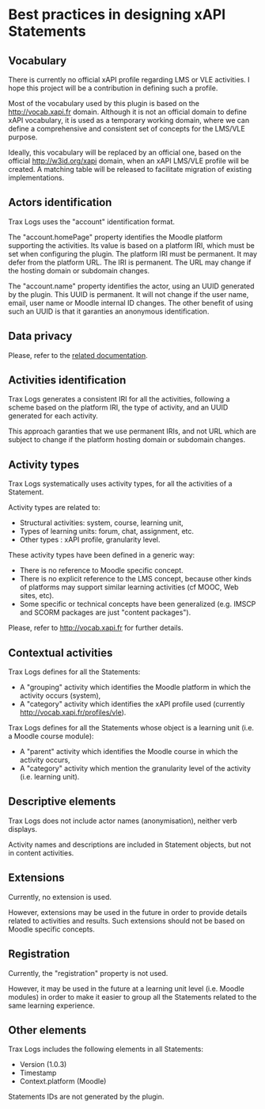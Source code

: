 # Best practices in designing xAPI Statements

## Vocabulary

There is currently no official xAPI profile regarding LMS or VLE activities.
I hope this project will be a contribution in defining such a profile. 

Most of the vocabulary used by this plugin is based on the http://vocab.xapi.fr domain.
Although it is not an official domain to define xAPI vocabulary, it is used as a temporary working domain,
where we can define a comprehensive and consistent set of concepts for the LMS/VLE purpose.

Ideally, this vocabulary will be replaced by an official one, based on the official http://w3id.org/xapi domain,
when an xAPI LMS/VLE profile will be created. 
A matching table will be released to facilitate migration of existing implementations. 


## Actors identification

Trax Logs uses the "account" identification format.

The "account.homePage" property identifies the Moodle platform supporting the activities.
Its value is based on a platform IRI, which must be set when configuring the plugin.
The platform IRI must be permanent. It may defer from the platform URL.
The IRI is permanent. The URL may change if the hosting domain or subdomain changes.

The "account.name" property identifies the actor, using an UUID generated by the plugin.
This UUID is permanent. It will not change if the user name, email, user name or Moodle internal ID changes.
The other benefit of using such an UUID is that it garanties an anonymous identification.


## Data privacy

Please, refer to the [related documentation](privacy.md).


## Activities identification

Trax Logs generates a consistent IRI for all the activities, following a scheme based on the platform IRI,
the type of activity, and an UUID generated for each activity.

This approach garanties that we use permanent IRIs, and not URL which are subject to change
if the platform hosting domain or subdomain changes.


## Activity types

Trax Logs systematically uses activity types, for all the activities of a Statement.

Activity types are related to:
* Structural activities: system, course, learning unit,
* Types of learning units: forum, chat, assignment, etc.
* Other types : xAPI profile, granularity level.

These activity types have been defined in a generic way:
* There is no reference to Moodle specific concept.
* There is no explicit reference to the LMS concept, because other kinds of platforms may support similar learning activities (cf MOOC, Web sites, etc).
* Some specific or technical concepts have been generalized (e.g. IMSCP and SCORM packages are just "content packages").

Please, refer to http://vocab.xapi.fr for further details.


## Contextual activities

Trax Logs defines for all the Statements:
* A "grouping" activity which identifies the Moodle platform in which the activity occurs (system),
* A "category" activity which identifies the xAPI profile used (currently http://vocab.xapi.fr/profiles/vle).

Trax Logs defines for all the Statements whose object is a learning unit (i.e. a Moodle course module):
* A "parent" activity which identifies the Moodle course in which the activity occurs,
* A "category" activity which mention the granularity level of the activity (i.e. learning unit).


## Descriptive elements

Trax Logs does not include actor names (anonymisation), neither verb displays.

Activity names and descriptions are included in Statement objects, but not in content activities.


## Extensions

Currently, no extension is used.

However, extensions may be used in the future in order to provide details related to activities and results.
Such extensions should not be based on Moodle specific concepts.


## Registration

Currently, the "registration" property is not used.

However, it may be used in the future at a learning unit level (i.e. Moodle modules) 
in order to make it easier to group all the Statements related to the same learning experience.


## Other elements

Trax Logs includes the following elements in all Statements:
* Version (1.0.3)
* Timestamp
* Context.platform (Moodle)

Statements IDs are not generated by the plugin.
